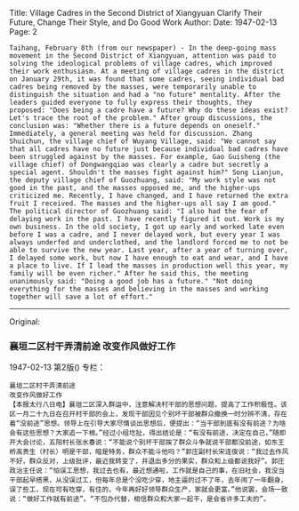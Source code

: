 Title: Village Cadres in the Second District of Xiangyuan Clarify Their Future, Change Their Style, and Do Good Work
Author:
Date: 1947-02-13
Page: 2

    Taihang, February 8th (from our newspaper) - In the deep-going mass movement in the Second District of Xiangyuan, attention was paid to solving the ideological problems of village cadres, which improved their work enthusiasm. At a meeting of village cadres in the district on January 29th, it was found that some cadres, seeing individual bad cadres being removed by the masses, were temporarily unable to distinguish the situation and had a "no future" mentality. After the leaders guided everyone to fully express their thoughts, they proposed: "Does being a cadre have a future? Why do these ideas exist? Let's trace the root of the problem." After group discussions, the conclusion was: "Whether there is a future depends on oneself." Immediately, a general meeting was held for discussion. Zhang Shuichun, the village chief of Wuyang Village, said: "We cannot say that all cadres have no future just because individual bad cadres have been struggled against by the masses. For example, Gao Guisheng (the village chief) of Dongwangqiao was clearly a cadre but secretly a special agent. Shouldn't the masses fight against him?" Song Lianjun, the deputy village chief of Guozhuang, said: "My work style was not good in the past, and the masses opposed me, and the higher-ups criticized me. Recently, I have changed, and I have returned the extra fruit I received. The masses and the higher-ups all say I am good." The political director of Guozhuang said: "I also had the fear of delaying work in the past. I have recently figured it out. Work is my own business. In the old society, I got up early and worked late even before I was a cadre, and I never delayed work, but every year I was always underfed and underclothed, and the landlord forced me to not be able to survive the new year. Last year, after a year of turning over, I delayed some work, but now I have enough to eat and wear, and I have a place to live. If I lead the masses in production well this year, my family will be even richer." After he said this, the meeting unanimously said: "Doing a good job has a future." "Not doing everything for the masses and believing in the masses and working together will save a lot of effort."



<hr /> 

Original: 


### 襄垣二区村干弄清前途  改变作风做好工作

1947-02-13
第2版()
专栏：

    襄垣二区村干弄清前途
    改变作风做好工作
    【本报太行八日电】襄垣二区深入群运中，注意解决村干部的思想问题，提高了工作积极性。该区一月二十九日在召开村干部的会上，发现干部因见个别坏干部被群众撤换一时分辨不清，存在着“没前途”思想。领导上在引导大家尽情谈出思想后，便提出：“当干部到底有没有前途？为啥会有这些思想？大家追一下根。”经过小组圪扯，得出结论是：“有没有前途，决定在自己，”随即开大会讨论，五阳村长张水春说：“不能说个别坏干部挨了群众斗争就说干部都没前途，如东王桥高贵生（村长）明是干部，暗是特务，群众不能斗他吗？”郭庄副村长宋连俊说：“我过去作风不好，群众反对，上级批评，最近我转变了，并退出多分的果实，群众和上级都说我好”。郭庄政治主任说：“怕误工思想，我过去也有，最近想通啦，工作就是自己的事，在旧社会，我没当干部起早搭黑，从没误过工，但每年总是个没吃少穿，地主逼的过不了年，去年闹了一年翻身，误了些工，现在可有吃穿，有住的，今年再好好领导群众生产，家就会更富。”他说罢，会场一致说：“做好工作就有前途”。“不包办代替，相信群众和大家一起干，是会省许多工夫的”。
